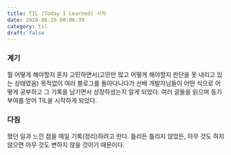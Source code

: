 ```yaml
---
title: TIL (Today I Learned) 시작
date: 2020-06-29 00:06:39
category: til
draft: false
---
```


### 계기

뭘 어떻게 해야할지 혼자 고민하면서(고민만 많고 어떻게 해야할지 판단을 못 내리고 있는 상태였음) 목적없이 여러 블로그를 돌아다니다가 선배 개발자님들이 어떤 식으로 어떻게 공부하고 그 기록을 남기면서 성장하셨는지 알게 되었다. 여러 글들을 읽으며 동기부여를 얻어 TIL을 시작하게 되었다.

### 다짐

했던 일과 느낀 점을 매일 기록(정리)하려고 한다. 틀리든 틀리지 않았든, 아무 것도 하지 않으면 아무 것도 변하지 않을 것이기 때문이다.